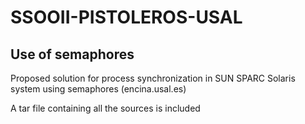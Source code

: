 # SSOOII-PISTOLEROS-USAL
## Use of semaphores

Proposed solution for process synchronization in SUN SPARC Solaris system using semaphores (encina.usal.es)

A tar file containing all the sources is included
